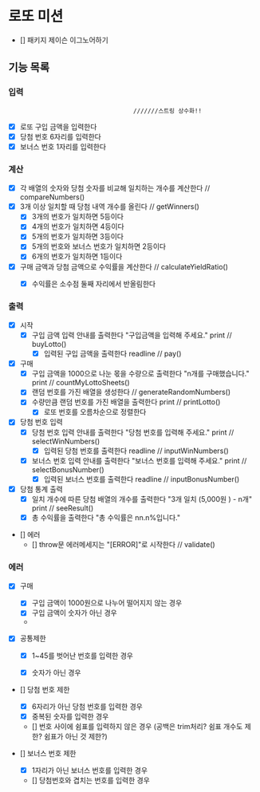# 로또 미션 
 - [] 패키지 제이슨 이그노어하기
## 기능 목록
 
### 입력 
                                       ///////스트링 상수화!!
- [x] 로또 구입 금액을 입력한다 
- [x] 당첨 번호 6자리를 입력한다
- [x] 보너스 번호 1자리를 입력한다

### 계산

<!-- - [] 로또 구입 금액을 1000으로 나눈다 // getLottoSheet()x -->

- [x] 각 배열의 숫자와 당첨 숫자를 비교해 일치하는 개수를 계산한다  // compareNumbers()
- [x] 3개 이상 일치할 때 당첨 내역 개수를 올린다   // getWinners()
    - [x] 3개의 번호가 일치하면 5등이다
    - [x] 4개의 번호가 일치하면 4등이다
    - [x] 5개의 번호가 일치하면 3등이다 
    - [x] 5개의 번호와 보너스 번호가 일치하면 2등이다
    - [x] 6개의 번호가 일치하면 1등이다 
- [x] 구매 금액과 당첨 금액으로 수익률을 계산한다 // calculateYieldRatio()
    - [x] 수익률은 소수점 둘째 자리에서 반올림한다 


### 출력

- [x] 시작 
    - [x] 구입 금액 입력 안내를 출력한다 "구입금액을 입력해 주세요." print // buyLotto()
        - [x] 입력된 구입 금액을 출력한다 readline // pay()

- [x] 구매 
    - [x] 구입 금액을 1000으로 나눈 몫을 수량으로 출력한다 "n개를 구매했습니다." print // countMyLottoSheets()
    - [x] 랜덤 번호를 가진 배열을 생성한다 // generateRandomNumbers()
    - [x] 수량만큼 랜덤 번호를 가진 배열을 출력한다 print // printLotto()
        - [x] 로또 번호를 오름차순으로 정렬한다

- [x] 당첨 번호 입력
    - [x] 당첨 번호 입력 안내를 출력한다 "당첨 번호를 입력해 주세요."  print // selectWinNumbers()
        - [x] 입력된 당첨 번호를 출력한다 readline // inputWinNumbers()
    - [x] 보너스 번호 입력 안내를 출력한다 "보너스 번호를 입력해 주세요." print // selectBonusNumber()
        - [x] 입력된 보너스 번호를 출력한다 readline // inputBonusNumber()

- [x] 당첨 통계 출력 
    - [x] 일치 개수에 따른 당첨 배열의 개수를 출력한다 "3개 일치 (5,000원 ) - n개" print // seeResult()
    - [x] 총 수익률을 출력한다 "총 수익률은 nn.n%입니다."

- [] 에러
    - [] throw문 에러메세지는 "[ERROR]"로 시작한다 // validate()


### 에러

- [x] 구매
    - [x] 구입 금액이 1000원으로 나누어 떨어지지 않는 경우
    - [x] 구입 금액이 숫자가 아닌 경우
    - 

- [x] 공통제한
    - [x] 1~45를 벗어난 번호를 입력한 경우
    - [x] 숫자가 아닌 경우


- [] 당첨 번호 제한
    - [x] 6자리가 아닌 당첨 번호를 입력한 경우
    - [x] 중복된 숫자를 입력한 경우
    - [] 번호 사이에 쉼표를 입력하지 않은 경우 (공백은 trim처리? 쉼표 개수도 제한? 쉼표가 아닌 것 제한?)

- [] 보너스 번호 제한
    - [x] 1자리가 아닌 보너스 번호를 입력한 경우
    - [] 당첨번호와 겹치는 번호를 입력한 경우
